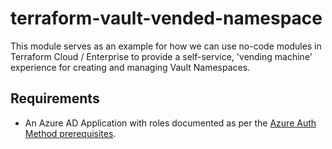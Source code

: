 # terraform-vault-vended-namespace

This module serves as an example for how we can use no-code modules in Terraform Cloud / Enterprise to provide a self-service, 'vending machine' experience for creating and managing Vault Namespaces.

## Requirements

* An Azure AD Application with roles documented as per the [Azure Auth Method prerequisites](https://developer.hashicorp.com/vault/docs/auth/azure#prerequisites).


